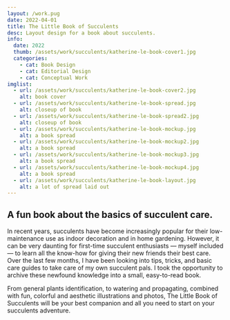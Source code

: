 ```yaml
---
layout: /work.pug
date: 2022-04-01
title: The Little Book of Succulents
desc: Layout design for a book about succulents.
info:
  date: 2022
  thumb: /assets/work/succulents/katherine-le-book-cover1.jpg
  categories:
    - cat: Book Design
    - cat: Editorial Design
    - cat: Conceptual Work
imglist:
  - url: /assets/work/succulents/katherine-le-book-cover2.jpg
    alt: book cover
  - url: /assets/work/succulents/katherine-le-book-spread.jpg
    alt: closeup of book
  - url: /assets/work/succulents/katherine-le-book-spread2.jpg
    alt: closeup of book
  - url: /assets/work/succulents/katherine-le-book-mockup.jpg
    alt: a book spread
  - url: /assets/work/succulents/katherine-le-book-mockup2.jpg
    alt: a book spread
  - url: /assets/work/succulents/katherine-le-book-mockup3.jpg
    alt: a book spread
  - url: /assets/work/succulents/katherine-le-book-mockup4.jpg
    alt: a book spread
  - url: /assets/work/succulents/katherine-le-book-layout.jpg
    alt: a lot of spread laid out
---
```

## A fun book about the basics of succulent care.

In recent years, succulents have become increasingly popular for their low-maintenance use as indoor decoration and in home gardening. However, it can be very daunting for first-time succulent enthusiasts — myself included — to learn all the know-how for giving their new friends their best care. Over the last few months, I have been looking into tips, tricks, and basic care guides to take care of my own succulent pals. I took the opportunity to archive these newfound knowledge into a small, easy-to-read book.

From general plants identification, to watering and propagating, combined with fun, colorful and aesthetic illustrations and photos, The Little Book of Succulents will be your best companion and all you need to start on your succulents adventure.

